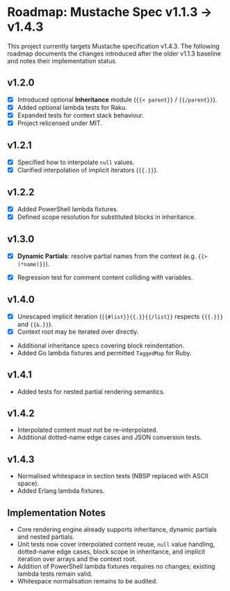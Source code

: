 # Roadmap: Mustache Spec v1.1.3 → v1.4.3

This project currently targets Mustache specification v1.4.3. The following roadmap documents the changes introduced after the older v1.1.3 baseline and notes their implementation status.

## v1.2.0
- [x] Introduced optional **Inheritance** module (`{{< parent}}` / `{{/parent}}`).
- [x] Added optional lambda tests for Raku.
- [x] Expanded tests for context stack behaviour.
- [x] Project relicensed under MIT.

## v1.2.1
- [x] Specified how to interpolate `null` values.
- [x] Clarified interpolation of implicit iterators (`{{.}}`).

## v1.2.2
- [x] Added PowerShell lambda fixtures.
- [x] Defined scope resolution for substituted blocks in inheritance.

## v1.3.0
- [x] **Dynamic Partials**: resolve partial names from the context (e.g. `{{> (*name)}}`).
- [x] Regression test for comment content colliding with variables.


## v1.4.0
- [x] Unescaped implicit iteration (`{{#list}}{{.}}{{/list}}` respects `{{{.}}}` and `{{&.}}`).
- [x] Context root may be iterated over directly.
- Additional inheritance specs covering block reindentation.
- Added Go lambda fixtures and permitted `TaggedMap` for Ruby.

## v1.4.1
- Added tests for nested partial rendering semantics.

## v1.4.2
- Interpolated content must not be re-interpolated.
- Additional dotted-name edge cases and JSON conversion tests.

## v1.4.3
- Normalised whitespace in section tests (NBSP replaced with ASCII space).
- Added Erlang lambda fixtures.

## Implementation Notes
- Core rendering engine already supports inheritance, dynamic partials and nested partials.
- Unit tests now cover interpolated content reuse, `null` value handling, dotted-name edge cases, block scope in inheritance, and implicit iteration over arrays and the context root.
- Addition of PowerShell lambda fixtures requires no changes; existing lambda tests remain valid.
- Whitespace normalisation remains to be audited.

